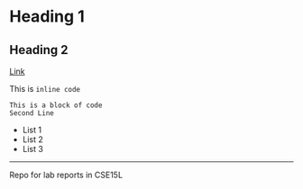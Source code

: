 # Heading 1
## Heading 2

[Link](/cse15l-lab-reports/secondpage.html)

This is `inline code`

```
This is a block of code
Second Line

```

- List 1
- List 2
- List 3

---

Repo for lab reports in CSE15L
